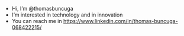 - Hi, I’m @thomasbuncuga 
- I’m interested in technology and in innovation 
-  You can reach me in https://www.linkedin.com/in/thomas-buncuga-068422215/

<!---
thomasbuncuga/thomasbuncuga is a ✨ special ✨ repository because its `README.md` (this file) appears on your GitHub profile.
You can click the Preview link to take a look at your changes.
--->
